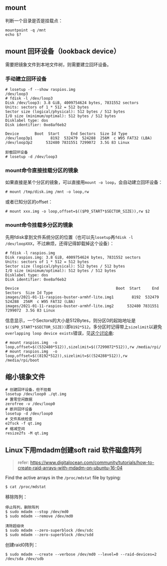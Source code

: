 ## mount

判断一个目录是否是挂载点：

```
mountpoint -q /mnt
echo $?
```

## mount 回环设备（lookback device）

需要把镜象文件到本地文件树，则需要建立回环设备。

### 手动建立回环设备

```
# losetup -f --show raspios.img
/dev/loop3
# fdisk -l /dev/loop3
Disk /dev/loop3: 3.8 GiB, 4009754624 bytes, 7831552 sectors
Units: sectors of 1 * 512 = 512 bytes
Sector size (logical/physical): 512 bytes / 512 bytes
I/O size (minimum/optimal): 512 bytes / 512 bytes
Disklabel type: dos
Disk identifier: 0xe8af6eb2

Device       Boot  Start     End Sectors  Size Id Type
/dev/loop3p1        8192  532479  524288  256M  c W95 FAT32 (LBA)
/dev/loop3p2      532480 7831551 7299072  3.5G 83 Linux

卸载回环设备
# losetup -d /dev/loop3
```



### mount命令直接挂载分区的镜象

如果直接是某个分区的镜象，可以直接用`mount -o loop`，会自动建立回环设备：

```
# mount /tmp/disk.img /mnt -o loop,rw
```

或者已知分区的offset：

```
# mount xxx.img -o loop,offset=$(($P0_START*$SECTOR_SIZE)),rw $2
```

### mount命令挂载多分区的镜象

先用fdisk拿到文件系统分区的位置（也可以先`losetup`再`fdisk -l /dev/loopXXX`，不过麻烦，还得记得卸载掉这个设备）：

```
# fdisk -l raspios.img
Disk raspios.img: 3.8 GiB, 4009754624 bytes, 7831552 sectors
Units: sectors of 1 * 512 = 512 bytes
Sector size (logical/physical): 512 bytes / 512 bytes
I/O size (minimum/optimal): 512 bytes / 512 bytes
Disklabel type: dos
Disk identifier: 0xe8af6eb2

Device                                           Boot  Start     End Sectors  Size Id Type
images/2021-01-11-raspios-buster-armhf-lite.img1        8192  532479  524288  256M  c W95 FAT32 (LBA)
images/2021-01-11-raspios-buster-armhf-lite.img2      532480 7831551 7299072  3.5G 83 Linux
```

信息显示，一个Sectors的大小是512Bytes，则分区0的起始地址是`$(($P0_START*$SECTOR_SIZE))`即`8192*512`，多分区时记得带上`sizelimit`以避免`overlapping loop device exists`错误，见[这个讨论串](https://www.raspberrypi.org/forums/viewtopic.php?t=190154):

```
# mount raspios.img  -o loop,offset=$((532480*512)),sizelimit=$((7299072*512)),rw /media/rpi/
# mount raspios.img  -o loop,offset=$((8192*512)),sizelimit=$((524288*512)),rw  /media/rpi/boot
```



## 缩小镜象文件

```
# 创建回环设备，但不挂载
losetup /dev/loop0 ./qt.img
# 置零空闲数据
zerofree -v /dev/loop0
# 断开回环设备
losetup -d /dev/loop0
# 文件系统检查
e2fsck -f qt.img
# 缩减空间
resize2fs -M qt.img
```



## Linux下用mdadm创建soft raid 软件磁盘阵列

> refer: https://www.digitalocean.com/community/tutorials/how-to-create-raid-arrays-with-mdadm-on-ubuntu-16-04

Find the active arrays in the `/proc/mdstat` file by typing:

```
$ cat /proc/mdstat
```

移除阵列：

```
停止阵列，删除阵列
$ sudo mdadm --stop /dev/md0
$ sudo mdadm --remove /dev/md0

清除超级块
$ sudo mdadm --zero-superblock /dev/sdc
$ sudo mdadm --zero-superblock /dev/sdd
```

创建raid0阵列：

```
$ sudo mdadm --create --verbose /dev/md0 --level=0 --raid-devices=2 /dev/sda /dev/sdb
```

